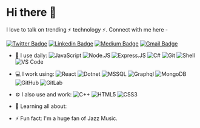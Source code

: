 # Hi there 👋

I love to talk on trending ⚡ technology ⚡.
Connect with me here -

[![Twitter Badge](https://img.shields.io/badge/-Twitter-blue?style=plastic&logo=Twitter&logoColor=white&link=https://twitter.com/moses-cheboy/)](https://twitter.com/moses_cheboy)
[![Linkedin Badge](https://img.shields.io/badge/-LinkedIn-blue?style=plastic&logo=Linkedin&logoColor=white&link=https://www.linkedin.com/in/moses-cheboi/)](https://www.linkedin.com/in/moses-cheboi/)
[![Medium Badge](https://img.shields.io/badge/-Medium-black?style=plastic&labelColor=000000&logo=Medium&link=https://medium.com/@moscheb96/)](https://medium.com/@moscheb96)
[![Gmail Badge](https://img.shields.io/badge/-Gmail-c14438?style=plastic&logo=Gmail&logoColor=white&link=mailto:moscheb96@gmail.com)](mailto:moscheb96@gmail.com)

- 🚀 I use daily:
  ![JavaScript](https://img.shields.io/badge/-JavaScript-black?style=plastic&logo=javascript)
  ![Node.JS](https://img.shields.io/badge/-Node.JS-black?style=plastic&logo=Node.js)
  ![Express.JS](https://img.shields.io/badge/-Express.JS-c7b198?style=plastic&logo=Express.JS)
  ![C#](https://img.shields.io/badge/-Csharp-8fcfd1?style=plastic&logo=Csharp)
  ![Git](https://img.shields.io/badge/-Git-black?style=plastic&logo=git)
  ![Shell](https://img.shields.io/badge/-Shell-blasck?style=plastic&logo=Shell)
  ![VS Code](https://img.shields.io/badge/-VS%20Code-007ACC?style=plastic&logo=visual-studio-code)
- 💻 I work using:
  ![React](https://img.shields.io/badge/-React-3b2e5a?style=plastic&logo=react)
  ![Dotnet](https://img.shields.io/badge/-DotNet-092E20?style=plastic&logo=dotnet)
  ![MSSQL](https://img.shields.io/badge/-MsSQL-336791?style=plastic&logo=msssql)
  ![Graphql](https://img.shields.io/badge/-Graphql-E10098?style=plastic&logo=Graphql)
  ![MongoDB](https://img.shields.io/badge/-MongoDB-black?style=plastic&logo=mongodb)
  ![GitHub](https://img.shields.io/badge/-GitHub-181717?style=plastic&logo=github)
  ![GitLab](https://img.shields.io/badge/-GitLab-FCA121?style=plastic&logo=gitlab)
- ⚙️ I also use and work: ![C++](https://img.shields.io/badge/-C++-00599C?style=plastic&logo=c)
  ![HTML5](https://img.shields.io/badge/-HTML5-E34F26?style=plastic&logo=html5&logoColor=white)
  ![CSS3](https://img.shields.io/badge/-CSS3-1572B6?style=plastic&logo=css3)
- 🌱 Learning all about:
 
- ⚡️ Fun fact: I'm a huge fan of Jazz Music.
